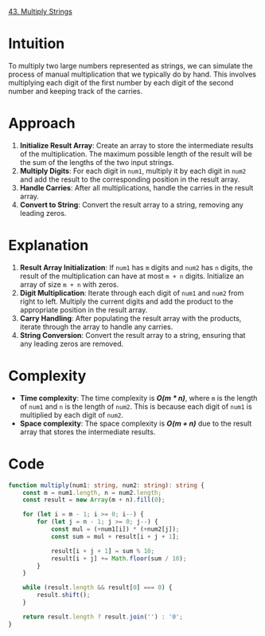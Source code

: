 [43. Multiply Strings](https://leetcode.com/problems/multiply-strings/)

# Intuition
To multiply two large numbers represented as strings, we can simulate the process of manual multiplication that we typically do by hand. This involves multiplying each digit of the first number by each digit of the second number and keeping track of the carries.

# Approach
1. **Initialize Result Array**: Create an array to store the intermediate results of the multiplication. The maximum possible length of the result will be the sum of the lengths of the two input strings.
2. **Multiply Digits**: For each digit in `num1`, multiply it by each digit in `num2` and add the result to the corresponding position in the result array.
3. **Handle Carries**: After all multiplications, handle the carries in the result array.
4. **Convert to String**: Convert the result array to a string, removing any leading zeros.

# Explanation
1. **Result Array Initialization**: If `num1` has `m` digits and `num2` has `n` digits, the result of the multiplication can have at most `m + n` digits. Initialize an array of size `m + n` with zeros.
2. **Digit Multiplication**: Iterate through each digit of `num1` and `num2` from right to left. Multiply the current digits and add the product to the appropriate position in the result array.
3. **Carry Handling**: After populating the result array with the products, iterate through the array to handle any carries.
4. **String Conversion**: Convert the result array to a string, ensuring that any leading zeros are removed.

# Complexity
- **Time complexity**: The time complexity is ***O(m * n)***, where `m` is the length of `num1` and `n` is the length of `num2`. This is because each digit of `num1` is multiplied by each digit of `num2`.
- **Space complexity**: The space complexity is ***O(m + n)*** due to the result array that stores the intermediate results.

# Code
```typescript
function multiply(num1: string, num2: string): string {
    const m = num1.length, n = num2.length;
    const result = new Array(m + n).fill(0);

    for (let i = m - 1; i >= 0; i--) {
        for (let j = n - 1; j >= 0; j--) {
            const mul = (+num1[i]) * (+num2[j]);
            const sum = mul + result[i + j + 1];

            result[i + j + 1] = sum % 10;
            result[i + j] += Math.floor(sum / 10);
        }
    }

    while (result.length && result[0] === 0) {
        result.shift();
    }

    return result.length ? result.join('') : '0';
}

```
